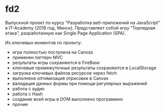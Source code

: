 # fd2
Выпускной проект по курсу "Разработка веб-приложений на JavaScript" в IT-Academy (2018 год, Минск). Представляет собой игру "Торпедная атака", разработанную как Single Page Application (SPA).

Из ключевых моментов по проекту:
- игра полностью построена на Canvas
- применен паттерн MVC
- результаты игры сохраняются в FireBase
- ключевые промежуточные результаты сохраняются в LocalStorage
- загрузка ключевых файлов ресурсов через fetch
- выполнена оптимизация отрисовки в Canvas
- валидация данных формы при помощи регулярных выражений
- работа с аудио
- работа с Hash
- создание всей игры в DOM выполнено программно
- прочие


    

